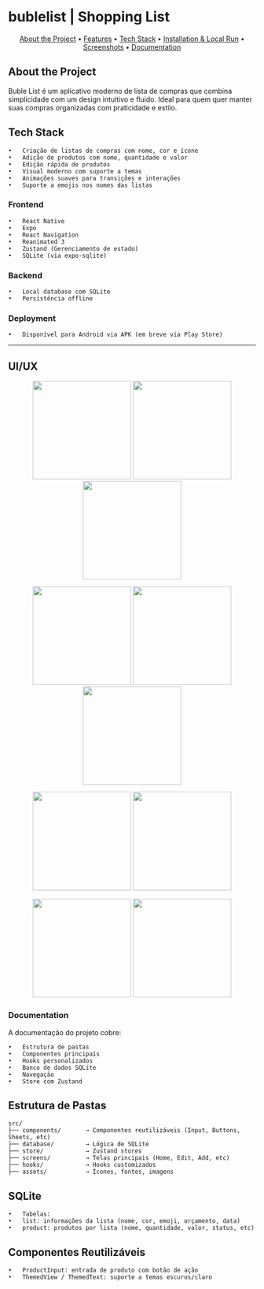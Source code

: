 # bublelist | Shopping List

<p align="center" id="menu">
  <a href="#about-the-project">About the Project</a> •
  <a href="#features">Features</a> •
  <a href="#tech-stack">Tech Stack</a> •
  <a href="#installation-and-local-run">Installation & Local Run</a> •
  <a href="#screenshots">Screenshots</a> •
  <a href="#documentation">Documentation</a>
</p>

## About the Project

Buble List é um aplicativo moderno de lista de compras que combina simplicidade com um design intuitivo e fluido. Ideal para quem quer manter suas compras organizadas com praticidade e estilo.

## Tech Stack

    •	Criação de listas de compras com nome, cor e ícone
    •	Adição de produtos com nome, quantidade e valor
    •	Edição rápida de produtos
    •	Visual moderno com suporte a temas
    •	Animações suaves para transições e interações
    •	Suporte a emojis nos nomes das listas

### Frontend

    •	React Native
    •	Expo
    •	React Navigation
    •	Reanimated 3
    •	Zustand (Gerenciamento de estado)
    •	SQLite (via expo-sqlite)

### Backend

    •	Local database com SQLite
    •	Persistência offline

### Deployment

    •	Disponível para Android via APK (em breve via Play Store)

---

## UI/UX

  <p align="center">
  <img src="assets/screenshots/1.png" width="200" />
  <img src="assets/screenshots/2.png" width="200" />
  <img src="assets/screenshots/3.png" width="200" />
  </p>
  <p align="center">
  <img src="assets/screenshots/4.png" width="200" />
  <img src="assets/screenshots/5.png" width="200" />
  <img src="assets/screenshots/6.png" width="200" />
  </p>
   <p align="center">
  <img src="assets/screenshots/7.png" width="200" />
  <img src="assets/screenshots/8.png" width="200" />
  
  </p>
     <p align="center">
  <img src="assets/screenshots/11.png" width="200" />
  <img src="assets/screenshots/10.png" width="200" />

  </p>

### Documentation

A documentação do projeto cobre:

    •	Estrutura de pastas
    •	Componentes principais
    •	Hooks personalizados
    •	Banco de dados SQLite
    •	Navegação
    •	Store com Zustand

## Estrutura de Pastas

```
src/
├── components/       → Componentes reutilizáveis (Input, Buttons, Sheets, etc)
├── database/         → Lógica de SQLite
├── store/            → Zustand stores
├── screens/          → Telas principais (Home, Edit, Add, etc)
├── hooks/            → Hooks customizados
├── assets/           → Ícones, fontes, imagens
```

## SQLite

    •	Tabelas:
    •	list: informações da lista (nome, cor, emoji, orçamento, data)
    •	product: produtos por lista (nome, quantidade, valor, status, etc)

## Componentes Reutilizáveis

    •	ProductInput: entrada de produto com botão de ação
    •	ThemedView / ThemedText: suporte a temas escuros/claro
